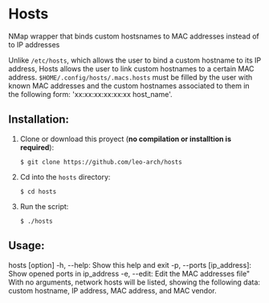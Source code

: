 # Hosts
NMap wrapper that binds custom hostsnames to MAC addresses instead of to IP addresses

Unlike `/etc/hosts`, which allows the user to bind a custom hostname to its IP address, Hosts allows the user to link custom hostnames to a certain MAC address. `$HOME/.config/hosts/.macs.hosts` must be filled by the user with known MAC addresses and the custom hostnames associated to them in the following form: 'xx:xx:xx:xx:xx:xx host_name'.

## Installation:

1. Clone or download this proyect (**no compilation or installtion is required**):

       $ git clone https://github.com/leo-arch/hosts

2. Cd into the `hosts` directory:

       $ cd hosts

3. Run the script:

       $ ./hosts

## Usage: 
hosts [option]
-h, --help: Show this help and exit
-p, --ports [ip_address]: Show opened ports in ip_address
-e, --edit: Edit the MAC addresses file"
With no arguments, network hosts will be listed, showing the following data: custom hostname, IP address, MAC address, and MAC vendor.
